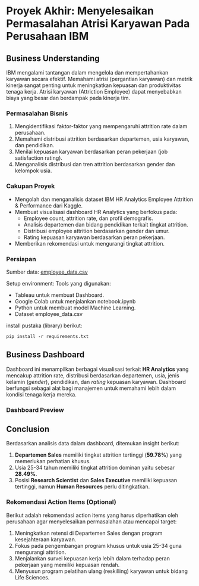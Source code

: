 # Proyek Akhir: Menyelesaikan Permasalahan Atrisi Karyawan Pada Perusahaan IBM

## Business Understanding

IBM mengalami tantangan dalam mengelola dan mempertahankan karyawan secara efektif. Memahami atrisi (pergantian karyawan) dan metrik kinerja sangat
penting untuk meningkatkan kepuasan dan produktivitas tenaga kerja. Atrisi karyawan (Attriction Employee) dapat menyebabkan biaya yang besar dan berdampak
pada kinerja tim.

### Permasalahan Bisnis

1. Mengidentifikasi faktor-faktor yang mempengaruhi attrition rate dalam perusahaan.
2. Memahami distribusi attrition berdasarkan departemen, usia karyawan, dan pendidikan.
3. Menilai kepuasan karyawan berdasarkan peran pekerjaan (job satisfaction rating).
4. Menganalisis distribusi dan tren attrition berdasarkan gender dan kelompok usia.

### Cakupan Proyek

- Mengolah dan menganalisis dataset IBM HR Analytics Employee Attrition & Performance dari Kaggle.
- Membuat visualisasi dashboard HR Analytics yang berfokus pada:
  - Employee count, attrition rate, dan profil demografis.
  - Analisis departemen dan bidang pendidikan terkait tingkat attrition.
  - Distribusi employee attrition berdasarkan gender dan umur.
  - Rating kepuasan karyawan berdasarkan peran pekerjaan.
- Memberikan rekomendasi untuk mengurangi tingkat attrition.

### Persiapan

Sumber data: [employee_data.csv](https://github.com/dicodingacademy/dicoding_dataset/blob/main/employee/employee_data.csv)

Setup environment:
Tools yang digunakan:

- Tableau untuk membuat Dashboard.
- Google Colab untuk menjalankan notebook.ipynb
- Python untuk membuat model Machine Learning.
- Dataset employee_data.csv

install pustaka (library) berikut:

```
pip install -r requirements.txt
```

## Business Dashboard

Dashboard ini menampilkan berbagai visualisasi terkait **HR Analytics** yang mencakup attrition rate, distribusi berdasarkan departemen,
usia, jenis kelamin (_gender_), pendidikan, dan _rating_ kepuasan karyawan. Dashboard berfungsi sebagai alat bagi manajemen untuk memahami lebih dalam kondisi
tenaga kerja mereka.

### Dashboard Preview

## Conclusion

Berdasarkan analisis data dalam dashboard, ditemukan insight berikut:

1. **Departemen Sales** memiliki tingkat attrition tertinggi (**59.78%**) yang memerlukan perhatian khusus.
2. Usia 25-34 tahun memiliki tingkat attrition dominan yaitu sebesar **28.49%**.
3. Posisi **Research Scientist** dan **Sales Executive** memiliki kepuasan tertinggi, namun **Human Resources** perlu ditingkatkan.

### Rekomendasi Action Items (Optional)

Berikut adalah rekomendasi action items yang harus diperhatikan oleh perusahaan agar menyelesaikan permasalahan atau mencapai target:

1. Meningkatkan retensi di Departemen Sales dengan program kesejahteraan karyawan.
2. Fokus pada pengembangan program khusus untuk usia 25-34 guna mengurangi attrition.
3. Menjalankan survei kepuasan kerja lebih dalam terhadap peran pekerjaan yang memiliki kepuasan rendah.
4. Menyusun program pelatihan ulang (reskilling) karyawan untuk bidang Life Sciences.
